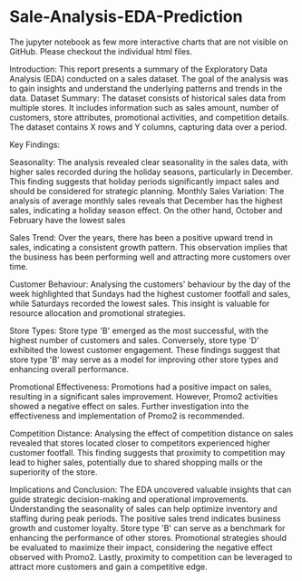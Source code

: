 # Sale-Analysis-EDA-Prediction
The jupyter notebook as few more interactive charts that are not visible on GitHub. Please checkout the individual html files.

Introduction: This report presents a summary of the Exploratory Data Analysis (EDA) conducted on a sales dataset. The goal of the analysis was to gain insights and understand the underlying patterns and trends in the data.
Dataset Summary: The dataset consists of historical sales data from multiple stores. It includes information such as sales amount, number of customers, store attributes, promotional activities, and competition details. The dataset contains X rows and Y columns, capturing data over a period.

Key Findings:

Seasonality: The analysis revealed clear seasonality in the sales data, with higher sales recorded during the holiday seasons, particularly in December. This finding suggests that holiday periods significantly impact sales and should be considered for strategic planning.
 Monthly Sales Variation: The analysis of average monthly sales reveals that December has the highest sales, indicating a holiday season effect. On the other hand, October and February have the lowest sales

Sales Trend: Over the years, there has been a positive upward trend in sales, indicating a consistent growth pattern. This observation implies that the business has been performing well and attracting more customers over time.

Customer Behaviour: Analysing the customers' behaviour by the day of the week highlighted that Sundays had the highest customer footfall and sales, while Saturdays recorded the lowest sales. This insight is valuable for resource allocation and promotional strategies.

Store Types: Store type 'B' emerged as the most successful, with the highest number of customers and sales. Conversely, store type 'D' exhibited the lowest customer engagement. These findings suggest that store type 'B' may serve as a model for improving other store types and enhancing overall performance.

Promotional Effectiveness: Promotions had a positive impact on sales, resulting in a significant sales improvement. However, Promo2 activities showed a negative effect on sales. Further investigation into the effectiveness and implementation of Promo2 is recommended.

Competition Distance: Analysing the effect of competition distance on sales revealed that stores located closer to competitors experienced higher customer footfall. This finding suggests that proximity to competition may lead to higher sales, potentially due to shared shopping malls or the superiority of the store.

Implications and Conclusion: The EDA uncovered valuable insights that can guide strategic decision-making and operational improvements. Understanding the seasonality of sales can help optimize inventory and staffing during peak periods. The positive sales trend indicates business growth and customer loyalty. Store type 'B' can serve as a benchmark for enhancing the performance of other stores. Promotional strategies should be evaluated to maximize their impact, considering the negative effect observed with Promo2. Lastly, proximity to competition can be leveraged to attract more customers and gain a competitive edge.

